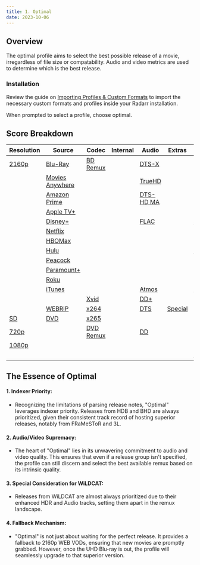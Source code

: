 ```yaml
---
title: 1. Optimal
date: 2023-10-06
---
```


## Overview

The optimal profile aims to select the best possible release of a movie, irregardless of file size or compatability. Audio and video metrics are used to determine which is the best release.

### Installation

Review the guide on [Importing Profiles & Custom Formats](../Wiki/Importing%20Profiles%20&%20Custom%20Formats.md) to import the necessary custom formats and profiles inside your Radarr installation.

When prompted to select a profile, choose optimal.

## Score Breakdown

| Resolution                                        | Source                                                              | Codec                                                  | Internal | Audio                                                 | Extras                                           | Flags                                           | Score | Upgrade |
| ------------------------------------------------- | ------------------------------------------------------------------- | ------------------------------------------------------ | -------- | ----------------------------------------------------- | ------------------------------------------------ | ----------------------------------------------- | ----- | ------- |
| [2160p](../Custom%20Formats/Resolutions.md#2160p) | [Blu-Ray](../Custom%20Formats/Sources.md#Blu-Ray)                   | [BD Remux](../Custom%20Formats/Codecs.md#BD%20Remux)   |          | [DTS-X](../Custom%20Formats/Audio.md#DTS-X)           |                                                  |                                                 | 60    | 320     |
|                                                   | [Movies Anywhere](../Custom%20Formats/Sources.md#Movies%20Anywhere) |                                                        |          | [TrueHD](../Custom%20Formats/Audio.md#TrueHD)         |                                                  |                                                 | 50    |         |
|                                                   | [Amazon Prime](../Custom%20Formats/Sources.md#Amazon%20Prime)       |                                                        |          | [DTS-HD MA](../Custom%20Formats/Audio.md#DTS-HD%20MA) |                                                  |                                                 |       |         |
|                                                   | [Apple TV+](../Custom%20Formats/Sources.md#Apple%20TV+)             |                                                        |          |                                                       |                                                  |                                                 |       |         |
|                                                   | [Disney+](../Custom%20Formats/Sources.md#Disney+)                   |                                                        |          | [FLAC](../Custom%20Formats/Audio.md#FLAC)             |                                                  | [DV](../Custom%20Formats/HDR.md#DV)             | 30    |         |
|                                                   | [Netflix](../Custom%20Formats/Sources.md#Netflix)                   |                                                        |          |                                                       |                                                  |                                                 |       |         |
|                                                   | [HBOMax](../Custom%20Formats/Sources.md#HBOMax)                     |                                                        |          |                                                       |                                                  |                                                 |       |         |
|                                                   | [Hulu](../Custom%20Formats/Sources.md#Hulu)                         |                                                        |          |                                                       |                                                  | [HDR10+](../Custom%20Formats/HDR.md#HDR10+)     | 20    |         |
|                                                   | [Peacock](../Custom%20Formats/Sources.md#Peacock)                   |                                                        |          |                                                       |                                                  |                                                 |       |         |
|                                                   | [Paramount+](../Custom%20Formats/Sources.md#Paramount+)             |                                                        |          |                                                       |                                                  |                                                 |       |         |
|                                                   | [Roku](../Custom%20Formats/Sources.md#Roku)                         |                                                        |          |                                                       |                                                  |                                                 |       |         |
|                                                   | [iTunes](../Custom%20Formats/Sources.md#iTunes)                     |                                                        |          | [Atmos](../Custom%20Formats/Audio.md#Atmos)           |                                                  | [HDR10](../Custom%20Formats/HDR.md#HDR10)       | 10    |         |
|                                                   |                                                                     | [Xvid](../Custom%20Formats/Codecs.md#Xvid)             |          | [DD+](../Custom%20Formats/Audio.md#DD+)               |                                                  |                                                 |       |         |
|                                                   | [WEBRIP](../Custom%20Formats/Sources.md#WEBRIP)                     | [x264](../Custom%20Formats/Codecs.md#x264)             |          | [DTS](../Custom%20Formats/Audio.md#DTS)               | [Special](../Custom%20Formats/Extras.md#Special) |                                                 |       |         |
| [SD](../Custom%20Formats/Resolutions.md#SD)       | [DVD](../Custom%20Formats/Sources.md#DVD)                           | [x265](../Custom%20Formats/Codecs.md#x265)             |          |                                                       |                                                  |                                                 | -9999 |         |
| [720p](../Custom%20Formats/Resolutions.md#720p)   |                                                                     | [DVD Remux](../Custom%20Formats/Codecs.md#DVD%20Remux) |          | [DD](../Custom%20Formats/Audio.md#DD)                 |                                                  |                                                 |       |         |
| [1080p](../Custom%20Formats/Resolutions.md#1080p) |                                                                     |                                                        |          |                                                       |                                                  |                                                 |       |         |
|                                                   |                                                                     |                                                        |          |                                                       |                                                  | [DV Only](../Custom%20Formats/HDR.md#DV%20Only) |       |         |

## The Essence of Optimal

#### 1. **Indexer Priority**:

- Recognizing the limitations of parsing release notes, "Optimal" leverages indexer priority. Releases from HDB and BHD are always prioritized, given their consistent track record of hosting superior releases, notably from FRaMeSToR and 3L.

#### 2. **Audio/Video Supremacy**:

- The heart of "Optimal" lies in its unwavering commitment to audio and video quality. This ensures that even if a release group isn't specified, the profile can still discern and select the best available remux based on its intrinsic quality.

#### 3. **Special Consideration for WiLDCAT**:

- Releases from WiLDCAT are almost always prioritized due to their enhanced HDR and Audio tracks, setting them apart in the remux landscape.

#### 4. **Fallback Mechanism**:

- "Optimal" is not just about waiting for the perfect release. It provides a fallback to 2160p WEB VODs, ensuring that new movies are promptly grabbed. However, once the UHD Blu-ray is out, the profile will seamlessly upgrade to that superior version.
